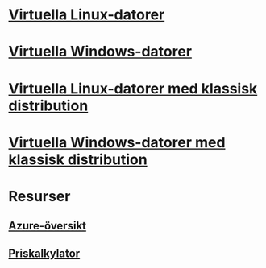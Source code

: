 # [Virtuella Linux-datorer](linux/overview.md)
# [Virtuella Windows-datorer](windows/overview.md)
# [Virtuella Linux-datorer med klassisk distribution](linux/overview.md?toc=%2fazure%2fvirtual-machines%2flinux%2fclassic%2ftoc.json)
# [Virtuella Windows-datorer med klassisk distribution](windows/overview.md?toc=%2fazure%2fvirtual-machines%2fwindows%2fclassic%2ftoc.json)

# Resurser
## [Azure-översikt](https://azure.microsoft.com/roadmap/?category=compute)
## [Priskalkylator](https://azure.microsoft.com/pricing/calculator/)
